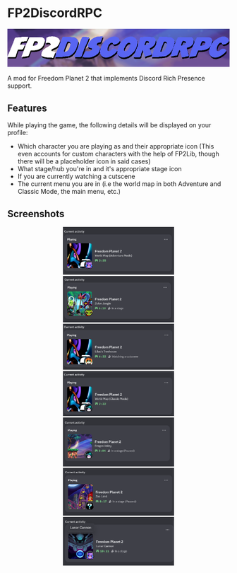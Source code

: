 # FP2DiscordRPC
![FP2DiscordRPC](/assets/FP2DiscordRPC_logo.png "FP2DiscordRPC logo")

A mod for Freedom Planet 2 that implements Discord Rich Presence support.
## Features
While playing the game, the following details will be displayed on your profile:

- Which character you are playing as and their appropriate icon (This even accounts for custom characters with the help of FP2Lib, though there will be a placeholder icon in said cases)
- What stage/hub you're in and it's appropriate stage icon
- If you are currently watching a cutscene
- The current menu you are in (i.e the world map in both Adventure and Classic Mode, the main menu, etc.)

## Screenshots
<center>
 <img src=assets/screenshots/FP2DiscordRPC-screenshot-1.png width='50%' />
</center>

<center>
 <img src=assets/screenshots/FP2DiscordRPC-screenshot-2.png width='50%' />
</center>

<center>
 <img src=assets/screenshots/FP2DiscordRPC-screenshot-3.png width='50%' />
</center>

<center>
 <img src=assets/screenshots/FP2DiscordRPC-screenshot-4.png width='50%' />
</center>

<center>
 <img src=assets/screenshots/FP2DiscordRPC-screenshot-5.png width='50%' />
</center>

<center>
 <img src=assets/screenshots/FP2DiscordRPC-screenshot-6.png width='50%' />
</center>

<center>
 <img src=assets/screenshots/FP2DiscordRPC-screenshot-7.png width='50%' />
</center>

